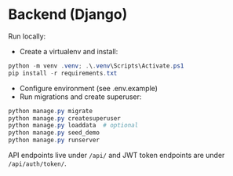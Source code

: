 # Backend (Django)

Run locally:

- Create a virtualenv and install:

```powershell
python -m venv .venv; .\.venv\Scripts\Activate.ps1
pip install -r requirements.txt
```

- Configure environment (see .env.example)
- Run migrations and create superuser:

```powershell
python manage.py migrate
python manage.py createsuperuser
python manage.py loaddata  # optional
python manage.py seed_demo
python manage.py runserver
```

API endpoints live under `/api/` and JWT token endpoints are under `/api/auth/token/`.
